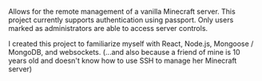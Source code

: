 Allows for the remote management of a vanilla Minecraft server.  This project currently supports authentication using passport.  Only users marked as administrators are able to access server controls.

I created this project to familiarize myself with React, Node.js, Mongoose / MongoDB, and websockets.
(...and also because a friend of mine is 10 years old and doesn't know how to use SSH to manage her Minecraft server)
